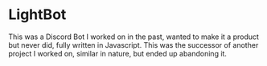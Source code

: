 # LightBot

This was a Discord Bot I worked on in the past, wanted to make it a product but never did, fully written in Javascript.
This was the successor of another project I worked on, similar in nature, but ended up abandoning it.
